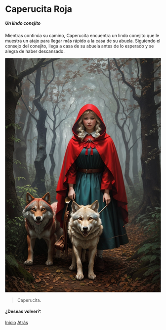 # Caperucita Roja
##### Un lindo conejito

Mientras continúa su camino, Caperucita encuentra un lindo conejito que le muestra un atajo para llegar más rápido a la casa de su abuela. Siguiendo el consejo del conejito, llega a casa de su abuela antes de lo esperado y se alegra de haber descansado.

![](https://raw.githubusercontent.com/Linita-Arenas/Guion/main/Caperucita%20Roja/Inicio/img/DreamShaper_v7_Van_Goh_style_painting_of_little_red_riding_hoo_2.jpg)

> Caperucita.

#### ¿Deseas volver?:
[Inicio](https://github.com/Linita-Arenas/Guion/blob/develop/README.md "Inicio")
[Atrás](https://github.com/Linita-Arenas/Guion/blob/main/Caperucita%20Roja/Inicio/1/1.3.md "Atrás")